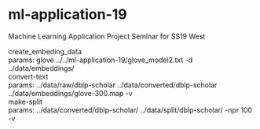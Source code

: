 # ml-application-19
Machine Learning Application Project Seminar for SS19 West

create_embeding_data <br> params:  glove ../../ml-application-19/glove_model2.txt -d ../data/embeddings/ <br>
convert-text <br> params:  ../data/raw/dblp-scholar ../data/converted/dblp-scholar ../data/embeddings/glove-300.map -v <br>
make-split <br> params:  ../data/converted/dblp-scholar/ ../data/split/dblp-scholar/ -npr 100 -v <br>
